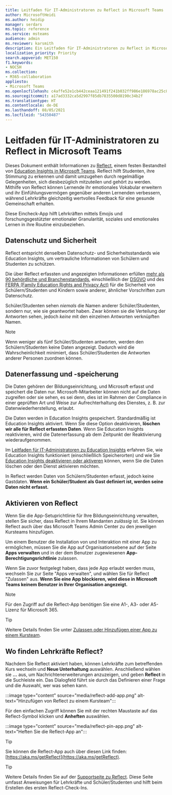 ```yaml
---
title: Leitfaden für IT-Administratoren zu Reflect in Microsoft Teams
author: MicrosoftHeidi
ms.author: heidip
manager: serdars
ms.topic: reference
ms.service: msteams
audience: admin
ms.reviewer: karsmith
description: Ein Leitfaden für IT-Administratoren zu Reflect in Microsoft Teams Education
localization_priority: Priority
search.appverid: MET150
f1.keywords:
- NOCSH
ms.collection:
- M365-collaboration
appliesto:
- Microsoft Teams
ms.openlocfilehash: c4affe52e1cb442ceaa121491f241b032ff986e186978ac25c82771e9dd1d702
ms.sourcegitcommit: a17ad3332ca5d2997f85db7835500d8190c34b2f
ms.translationtype: HT
ms.contentlocale: de-DE
ms.lasthandoff: 08/05/2021
ms.locfileid: "54350487"
---
```

# <a name="it-admin-guide-to-reflect-in-microsoft-teams"></a>Leitfaden für IT-Administratoren zu Reflect in Microsoft Teams

Dieses Dokument enthält Informationen zu [Reflect](https://aka.ms/reflect), einem festen Bestandteil von [Education Insights in Microsoft Teams](class-insights.md). Reflect hilft Studenten, ihre Stimmung zu erkennen und damit umzugehen durch regelmäßige Gelegenheiten, sich diesbezüglich mitzuteilen und gehört zu werden. Mithilfe von Reflect können Lernende ihr emotionales Vokabular erweitern und ihr Einfühlungsvermögen gegenüber anderen Lernenden verbessern, während Lehrkräfte gleichzeitig wertvolles Feedback für eine gesunde Gemeinschaft erhalten.

Diese Eincheck-App hilft Lehrkräften mittels Emojis und forschungsgestützter emotionaler Granularität, soziales und emotionales Lernen in ihre Routine einzubeziehen.


## <a name="privacy-and-security"></a>Datenschutz und Sicherheit
Reflect entspricht denselben Datenschutz- und Sicherheitsstandards wie Education Insights, um vertrauliche Informationen von Schülern und Studenten zu schützen.

Die über Reflect erfassten und angezeigten Informationen erfüllen [mehr als 90 behördliche und Branchenstandards](/compliance/regulatory/offering-home), einschließlich der [DSGVO](/compliance/regulatory/gdpr) und des [FERPA (Family Education Rights and Privacy Act)](/compliance/regulatory/offering-ferpa) für die Sicherheit von Schülern/Studenten und Kindern sowie anderer, ähnlicher Vorschriften zum Datenschutz.

Schüler/Studenten sehen *niemals* die Namen anderer Schüler/Studenten, sondern nur, wie sie geantwortet haben. Zwar können sie die Verteilung der Antworten sehen, jedoch *keine* mit den einzelnen Antworten verknüpften Namen. 

> [!NOTE]
> Wenn weniger als fünf Schüler/Studenten antworten, werden den Schülern/Studenten keine Daten angezeigt. Dadurch wird die Wahrscheinlichkeit minimiert, dass Schüler/Studenten die Antworten anderer Personen zuordnen können.

## <a name="data-collection-and-storage"></a>Datenerfassung und -speicherung
Die Daten gehören der Bildungseinrichtung, und Microsoft erfasst und speichert die Daten nur. Microsoft-Mitarbeiter können nicht auf die Daten zugreifen oder sie sehen, es sei denn, dies ist im Rahmen der Compliance in einer geprüften Art und Weise zur Aufrechterhaltung des Dienstes, z. B. zur Datenwiederherstellung, erlaubt.

Die Daten werden in Education Insights gespeichert. Standardmäßig ist Education Insights aktiviert. Wenn Sie diese Option deaktivieren, **löschen wir alle für Reflect erfassten Daten**. Wenn Sie Education Insights reaktivieren, wird die Datenerfassung ab dem Zeitpunkt der Reaktivierung wiederaufgenommen.

Im [Leitfaden für IT-Administratoren zu Education Insights](class-insights.md) erfahren Sie, wie Education Insights funktioniert (einschließlich Speicherorten) und wie Sie [Education Insights deaktivieren oder aktiveren](class-insights.md#turn-insights-on-or-off) können, wenn Sie die Daten löschen oder den Dienst aktivieren möchten.

In Reflect werden Daten von Schülern/Studenten erfasst, jedoch keine Gastdaten. **Wenn ein Schüler/Student als Gast definiert ist, werden seine Daten nicht erfasst.** 

## <a name="enable-reflect"></a>Aktivieren von Reflect
Wenn Sie die App-Setuprichtlinie für Ihre Bildungseinrichtung verwalten, stellen Sie sicher, dass Reflect in Ihrem Mandanten *zulässig* ist. Sie können Reflect auch über das Microsoft Teams Admin Center zu den jeweiligen Kursteams hinzufügen.

Um einem Benutzer die Installation von und Interaktion mit einer App zu ermöglichen, müssen Sie die App auf Organisationsebene auf der Seite **Apps verwalten** und in der dem Benutzer zugewiesenen **App-Berechtigungsrichtlinie** zulassen.

Wenn Sie zuvor festgelegt haben, dass jede App erlaubt werden muss, wechseln Sie zur Seite "Apps verwalten", und wählen Sie für Reflect "Zulassen" aus. **Wenn Sie eine App blockieren, wird diese in Microsoft Teams keinem Benutzer in Ihrer Organisation angezeigt.**

> [!NOTE]
> Für den Zugriff auf die Reflect-App benötigen Sie eine A1-, A3- oder A5-Lizenz für Microsoft 365.

> [!TIP]
> Weitere Details finden Sie unter [Zulassen oder Hinzufügen einer App zu einem Kursteam](manage-apps.md#allow-and-block-apps).

## <a name="where-do-educators-find-reflect"></a>Wo finden Lehrkräfte Reflect?
Nachdem Sie Reflect aktiviert haben, können Lehrkräfte zum betreffenden Kurs wechseln und **Neue Unterhaltung** auswählen. Anschließend wählen sie **...** aus, um Nachrichtenerweiterungen anzuzeigen, und geben **Reflect** in die Suchleiste ein. Das Dialogfeld führt sie durch das Definieren einer Frage und die Auswahl, wer was sehen kann.

:::image type="content" source="media/reflect-add-app.png" alt-text="Hinzufügen von Reflect zu einem Kursteam":::

Für den einfachen Zugriff können Sie mit der rechten Maustaste auf das Reflect-Symbol klicken und **Anheften** auswählen.

:::image type="content" source="media/reflect-pin-app.png" alt-text="Heften Sie die Reflect-App an":::

> [!TIP]
> Sie können die Reflect-App auch über diesen Link finden: [https://aka.ms/getReflect](https://aka.ms/getReflect).

> [!TIP]
> Weitere Details finden Sie auf der [Supportseite zu Reflect](https://support.microsoft.com/topic/e9198f62-7860-4532-821f-53ef14afa79a). Diese Seite umfasst Anweisungen für Lehrkräfte und Schüler/Studenten und hilft beim Erstellen des ersten Reflect-Check-Ins.
